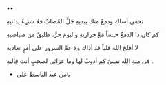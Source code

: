 ••

تخفي أساك ودمعٌ منك يبديهِ
جَلَّ المُصابُ فلا شيءٌ يدانيهِ

كم كان ذا الدمعُ حبساً مَعْ حرارتِهِ
واليومَ حرٌّ، طليقٌ من صياصيهِ

لا أفلحَ الله قلباً قد أذاك ولا
عمَّ السرور على أمرٍ تعاديهِ

في منةِ الله نفسٌ كم أذوبُ لها
وما عزائي لصحبٍ أنت قاليهِ
.
- يامن عبد الباسط علي
